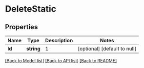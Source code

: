 # DeleteStatic

## Properties
Name | Type | Description | Notes
------------ | ------------- | ------------- | -------------
**Id** | **string** | 1 | [optional] [default to null]

[[Back to Model list]](../README.md#documentation-for-models) [[Back to API list]](../README.md#documentation-for-api-endpoints) [[Back to README]](../README.md)

